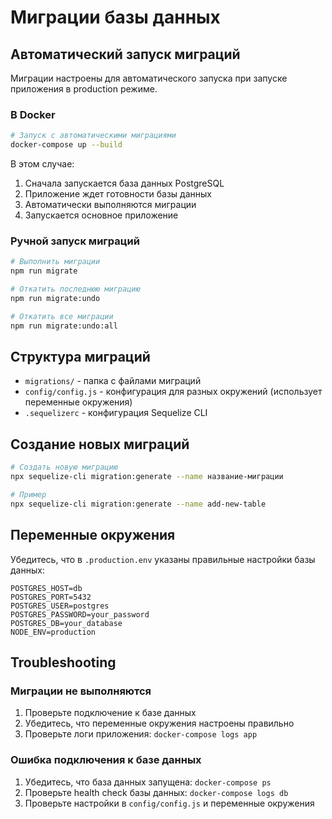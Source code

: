 # Миграции базы данных

## Автоматический запуск миграций

Миграции настроены для автоматического запуска при запуске приложения в production режиме.

### В Docker

```bash
# Запуск с автоматическими миграциями
docker-compose up --build
```

В этом случае:
1. Сначала запускается база данных PostgreSQL
2. Приложение ждет готовности базы данных
3. Автоматически выполняются миграции
4. Запускается основное приложение

### Ручной запуск миграций

```bash
# Выполнить миграции
npm run migrate

# Откатить последнюю миграцию
npm run migrate:undo

# Откатить все миграции
npm run migrate:undo:all
```

## Структура миграций

- `migrations/` - папка с файлами миграций
- `config/config.js` - конфигурация для разных окружений (использует переменные окружения)
- `.sequelizerc` - конфигурация Sequelize CLI

## Создание новых миграций

```bash
# Создать новую миграцию
npx sequelize-cli migration:generate --name название-миграции

# Пример
npx sequelize-cli migration:generate --name add-new-table
```

## Переменные окружения

Убедитесь, что в `.production.env` указаны правильные настройки базы данных:

```env
POSTGRES_HOST=db
POSTGRES_PORT=5432
POSTGRES_USER=postgres
POSTGRES_PASSWORD=your_password
POSTGRES_DB=your_database
NODE_ENV=production
```

## Troubleshooting

### Миграции не выполняются

1. Проверьте подключение к базе данных
2. Убедитесь, что переменные окружения настроены правильно
3. Проверьте логи приложения: `docker-compose logs app`

### Ошибка подключения к базе данных

1. Убедитесь, что база данных запущена: `docker-compose ps`
2. Проверьте health check базы данных: `docker-compose logs db`
3. Проверьте настройки в `config/config.js` и переменные окружения
